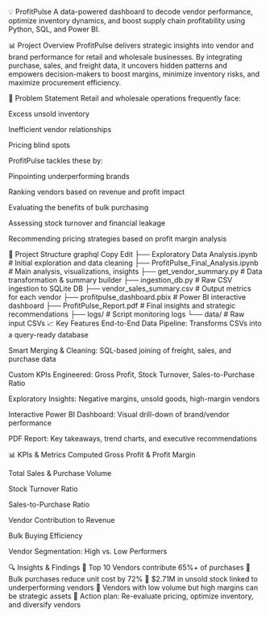 💡 ProfitPulse
A data-powered dashboard to decode vendor performance, optimize inventory dynamics, and boost supply chain profitability using Python, SQL, and Power BI.

📊 Project Overview
ProfitPulse delivers strategic insights into vendor and brand performance for retail and wholesale businesses. By integrating purchase, sales, and freight data, it uncovers hidden patterns and empowers decision-makers to boost margins, minimize inventory risks, and maximize procurement efficiency.

🧠 Problem Statement
Retail and wholesale operations frequently face:

Excess unsold inventory

Inefficient vendor relationships

Pricing blind spots

ProfitPulse tackles these by:

Pinpointing underperforming brands

Ranking vendors based on revenue and profit impact

Evaluating the benefits of bulk purchasing

Assessing stock turnover and financial leakage

Recommending pricing strategies based on profit margin analysis

📂 Project Structure
graphql
Copy
Edit
├── Exploratory Data Analysis.ipynb       # Initial exploration and data cleaning
├── ProfitPulse_Final_Analysis.ipynb      # Main analysis, visualizations, insights
├── get_vendor_summary.py                 # Data transformation & summary builder
├── ingestion_db.py                       # Raw CSV ingestion to SQLite DB
├── vendor_sales_summary.csv              # Output metrics for each vendor
├── profitpulse_dashboard.pbix            # Power BI interactive dashboard
├── ProfitPulse_Report.pdf                # Final insights and strategic recommendations
├── logs/                                 # Script monitoring logs
└── data/                                 # Raw input CSVs
📈 Key Features
End-to-End Data Pipeline: Transforms CSVs into a query-ready database

Smart Merging & Cleaning: SQL-based joining of freight, sales, and purchase data

Custom KPIs Engineered: Gross Profit, Stock Turnover, Sales-to-Purchase Ratio

Exploratory Insights: Negative margins, unsold goods, high-margin vendors

Interactive Power BI Dashboard: Visual drill-down of brand/vendor performance

PDF Report: Key takeaways, trend charts, and executive recommendations

📊 KPIs & Metrics Computed
Gross Profit & Profit Margin

Total Sales & Purchase Volume

Stock Turnover Ratio

Sales-to-Purchase Ratio

Vendor Contribution to Revenue

Bulk Buying Efficiency

Vendor Segmentation: High vs. Low Performers

🔍 Insights & Findings
📌 Top 10 Vendors contribute 65%+ of purchases
📌 Bulk purchases reduce unit cost by 72%
📌 $2.71M in unsold stock linked to underperforming vendors
📌 Vendors with low volume but high margins can be strategic assets
📌 Action plan: Re-evaluate pricing, optimize inventory, and diversify vendors
